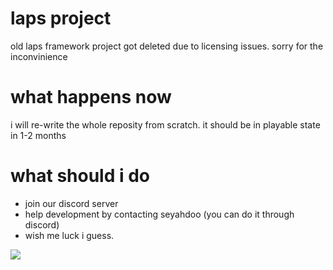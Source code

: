 # laps project
old laps framework project got deleted due to licensing issues. sorry for the inconvinience

# what happens now
i will re-write the whole reposity from scratch. it should be in playable state in 1-2 months

# what should i do
- join our discord server
- help development by contacting seyahdoo (you can do it through discord)
- wish me luck i guess.

[![][discord]][discordlink]


[discord]: https://discordapp.com/api/guilds/836204552793358347/widget.png?style=banner3
[discordlink]: https://discord.gg/ZtDFmjXe7w

